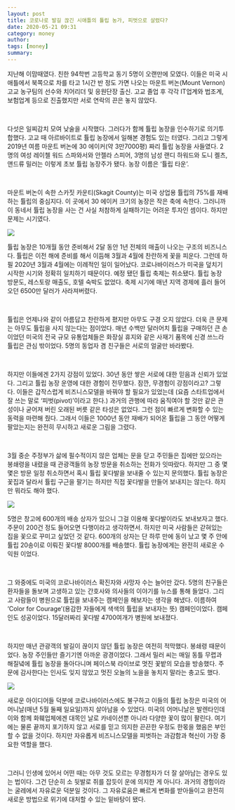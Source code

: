 ```yaml
---
layout: post
title: 코로나로 발길 끊긴 시애틀의 튤립 농가, 피벗으로 살렸다?
date: 2020-05-21 09:31
category: money
author: 
tags: [money]
summary: 
---
```



지난해 이맘때였다. 친한 94학번 고등학교 동기 5명이 오랜만에 모였다. 이들은 미국 시애틀에서 북쪽으로 차를 타고 1시간 반 정도 가면 나오는 마운트 버논(Mount Vernon) 고교 농구팀의 선수와 치어리더 및 응원단장 출신. 고교 졸업 후 각각 IT업계와 법조계, 보험업계 등으로 진출했지만 서로 연락의 끈은 놓지 않았다.

​

다섯은 일찌감치 모여 낮술을 시작했다. 그러다가 함께 튤립 농장을 인수하기로 의기투합했다. 고교 때 아르바이트로 튤립 농장에서 일해본 경험도 있는 터였다. 그리고 그렇게 2019년 여름 마운트 버논에 30 에이커(약 3만7000평) 짜리 튤립 농장을 사들였다. 2명의 여성 레이첼 워드 스파와서와 안젤라 스피어, 3명의 남성 랜디 하워드와 도니 켈츠, 앤드류 밀러는 이렇게 초보 튤립 농장주가 됐다. 농장 이름은 ‘튤립 타운’.

​

마운트 버논이 속한 스카짓 카운티(Skagit County)는 미국 상업용 튤립의 75%를 재배하는 튤립의 중심지다. 이 곳에서 30 에이커 크기의 농장은 작은 축에 속한다. 그러니까 이 동네서 튤립 농장을 사는 건 사실 처참하게 실패하기는 어려운 투자인 셈이다. 하지만 문제는 시기였다.

![](https://img1.daumcdn.net/thumb/R720x0/?fname=https%3A%2F%2Ft1.daumcdn.net%2Fliveboard%2Finterbiz%2Fc40f3298deb84aeb901fa2b8b1dffc91.jpg)

튤립 농장은 10개월 동안 준비해서 2달 동안 1년 전체의 매출이 나오는 구조의 비즈니스다. 튤립은 이전 해에 준비를 해서 이듬해 3월과 4월에 찬란하게 꽃을 피운다. 그런데 하필 2020년 3월과 4월에는 이례적인 일이 일어났다. 코로나바이러스가 미국을 덮치기 시작한 시기와 정확히 일치하기 때문이다. 예정 됐던 튤립 축제는 취소됐다. 튤립 농장 방문도, 레스토랑 매출도, 호텔 숙박도 없었다. 축제 시기에 매년 지역 경제에 흘러 들어오던 6500만 달러가 사라져버렸다.

​

튤립은 언제나와 같이 아름답고 찬란하게 폈지만 아무도 구경 오지 않았다. 더욱 큰 문제는 아무도 튤립을 사지 않는다는 점이었다. 매년 수백만 달러어치 튤립을 구매하던 큰 손이었던 미국의 전국 규모 유통업체들은 화장실 휴지와 같은 사재기 품목에 신경 쓰느라 튤립은 관심 밖이었다. 5명의 동업자 겸 친구들은 서로의 얼굴만 바라봤다.

​

하지만 이들에겐 2가지 강점이 있었다. 30년 동안 쌓은 서로에 대한 믿음과 신뢰가 있었다. 그리고 튤립 농장 운영에 대한 경험이 전무했다. 잠깐, 무경험이 강점이라고? 그렇다. 이들은 갑작스럽게 비즈니스모델을 바꿔야 할 필요가 있었는데 (요즘 스타트업에서 잘 쓰는 말로 ‘피벗(pivot)’이라고 한다.) 과거의 관행에 따라 움직여야 할 것만 같은 관성이나 굳어져 버린 오래된 버릇 같은 타성은 없었다. 그런 점이 빠르게 변화할 수 있는 동력을 마련해 줬다. 그래서 이들은 1000년 동안 재배가 되어온 튤립을 그 동안 어떻게 팔았는지는 완전히 무시하고 새로운 그림을 그렸다.

​

3월 중순 주정부가 삶에 필수적이지 않은 업체는 문을 닫고 주민들은 집에만 있으라는 봉쇄령을 내렸을 때 관광객들의 농장 방문을 취소하는 전화가 잇따랐다. 하지만 그 중 몇몇은 방문 일정 취소하면서 혹시 튤립 꽃다발을 보내줄 수 있는지 문의했다. 튤립 농장은 꽃집과 달라서 튤립 구근을 팔기는 하지만 직접 꽃다발을 만들어 보내지는 않는다. 하지만 뭐라도 해야 했다.

![](https://img1.daumcdn.net/thumb/R720x0/?fname=https%3A%2F%2Ft1.daumcdn.net%2Fliveboard%2Finterbiz%2F13102e625bea4baf9b7908817d21d31e.JPG)

5명은 창고에 600개의 배송 상자가 있으니 그걸 이용해 꽃다발이라도 보내보자고 했다. 주문이 200건 정도 들어오면 다행이라고 생각하면서. 하지만 미국 사람들은 갇혀있는 집을 꽃으로 꾸미고 싶었던 것 같다. 600개의 상자는 단 하루 만에 동이 났고 몇 주 안에 튤립 20송이로 이뤄진 꽃다발 8000개를 배송했다. 튤립 농장에게는 완전히 새로운 수익원 이었다.

​

그 와중에도 미국의 코로나바이러스 확진자와 사망자 수는 늘어만 갔다. 5명의 친구들은 환자들을 돌보며 고생하고 있는 간호사와 의사들의 이야기를 뉴스를 통해 들었다. 그리고 사람들이 병원으로 튤립을 보내주는 캠페인을 해보자는 생각을 해냈다. 이름하여 ‘Color for Courage’(용감한 자들에게 색색의 튤립을 보내자는 뜻) 캠페인이었다. 캠페인도 성공이었다. 15달러짜리 꽃다발 4700여개가 병원에 보내졌다.

​

하지만 매년 관광객의 발길이 끊이지 않던 튤립 농장은 여전히 적막했다. 봉쇄령 때문이었다. 농장 주인들만 즐기기엔 아까운 광경이었다. 그래서 밀러 씨는 매일 동틀 무렵과 해질녘에 튤립 농장을 돌아다니며 페이스북 라이브로 멋진 꽃밭의 모습을 방송했다. 주문에 감사한다는 인사도 잊지 않았고 멋진 오늘의 노을을 놓치지 말라는 충고도 했다.

![](https://img1.daumcdn.net/thumb/R720x0/?fname=https%3A%2F%2Ft1.daumcdn.net%2Fliveboard%2Finterbiz%2Fb2761d52f1554c0ca7a3a1a5a8c288da.JPG)

새로운 아이디어들 덕분에 코로나바이러스에도 불구하고 이들의 튤립 농장은 미국의 어머니날(매년 5월 둘째 일요일)까지 살아남을 수 있었다. 미국의 어머니날은 발렌타인데이와 함께 화훼업체에겐 대목인 날로 카네이션뿐 아니라 다양한 꽃이 많이 팔린다. 여기에는 물론 끝까지 포기하지 않고 서로를 믿고 의지한 끈끈한 우정도 한몫을 했음은 부인할 수 없을 것이다. 하지만 자유롭게 비즈니스모델을 피벗하는 과감함과 혁신이 가장 중요한 역할을 했다.

​

그러니 인생에 있어서 어떤 때는 아무 것도 모르는 무경험자가 더 잘 살아남는 경우도 있는 법이다. 그건 단순히 소 뒷발로 쥐를 잡듯이 운에 의지한 게 아니다. 과거의 경험이라는 굴레에서 자유로운 덕분일 것이다. 그 자유로움은 빠르게 변화를 받아들이고 완전히 새로운 방법으로 위기에 대처할 수 있는 밑바탕이 됐다.